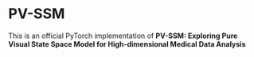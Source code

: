 # PV-SSM
This is an official PyTorch implementation of **PV-SSM: Exploring Pure Visual State Space Model for High-dimensional Medical Data Analysis**

